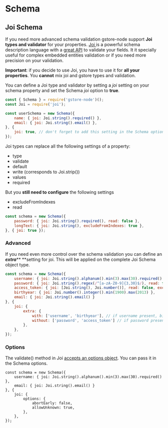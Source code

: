 # Schema

## Joi Schema

If you need more advanced schema validation gstore-node support **Joi types and validator** for your properties. [Joi ](https://www.npmjs.com/package/joi)is a powerful schema description language with a [great API](https://github.com/hapijs/joi/blob/v13.0.1/API.md) to validate your fields. It it specially useful for complex embedded entities validation or if you need more precision on your validation.

**Important**: if you decide to use Joi, you have to use it for **all your properties**. You **cannot** mix joi and gstore types and validation.

You can define a Joi type and validator by setting a _joi_ setting on your schema property and set the Schema _joi_ option to **true**.

```js
const { Schema } = require('gstore-node')();
const Joi = require('joi');

const userSchema = new Schema({
    name: { joi: Joi.string().required() },
    email: { joi: Joi.string().email() },
}, {
    joi: true, // don't forget to add this setting in the Schema options
});
```

Joi types can replace all the following settings of a property:

* type
* validate
* default
* write \(corresponds to Joi.strip\(\)\)
* values
* required

But you **still need to configure** the following settings

* excludeFromIndexes
* read

```js
const schema = new Schema({
    password: { joi: Joi.string().required(), read: false },
    longText: { joi: Joi.string(), excludeFromIndexes: true },
}, { joi: true });
```

### Advanced

If you need even more control over the schema validation you can define an _**extra**_** **setting for joi. This will be applied on the complete Joi Schema object type.

```js
const schema = new Schema({
    username: { joi: Joi.string().alphanum().min(3).max(30).required() },
    password: { joi: Joi.string().regex(/^[a-zA-Z0-9]{3,30}$/), read: false, excludeFromIndexes: true },
    access_token: { joi: [Joi.string(), Joi.number()], read: false, excludeFromIndexes: true },
    birthyear: { joi: Joi.number().integer().min(1900).max(2013) },
    email: { joi: Joi.string().email() }
}, {
    joi: {
        extra: {
            with: ['username', 'birthyear'], // if username present, birthyear must be too
            without: ['password', 'access_token'] // if password present, access_token cannot
        },
    },
});
```

### Options

The validate\(\) method in Joi [accepts an options object](https://github.com/hapijs/joi/blob/v13.0.1/API.md#validatevalue-schema-options-callback). You can pass it in the Schema options.

```
const schema = new Schema({
    username: { joi: Joi.string().alphanum().min(3).max(30).required() },
    email: { joi: Joi.string().email() }
}, {
    joi: {
        options: {
            abortEarly: false,
            allowUnknown: true,
        },
    },
});
```





